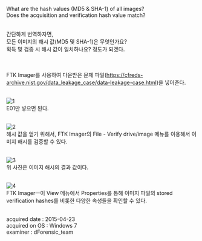What are the hash values (MD5 & SHA-1) of all images?<br>
Does the acquisition and verification hash value match?<br><br>

간단하게 번역하자면,<br>
모든 이미지의 해시 값(MD5 및 SHA-1)은 무엇인가요?<br>
획득 및 검증 시 해시 값이 일치하나요? 정도가 되겠다.<br><br><br>


FTK Imager를 사용하여 다운받은 문제 파일(https://cfreds-archive.nist.gov/data_leakage_case/data-leakage-case.html)을 넣어준다.<br><br>

![1](https://github.com/user-attachments/assets/5c51989a-9406-47e8-9a23-d8e8acf34d94)<br>
E01만 넣으면 된다.<br><br>

![2](https://github.com/user-attachments/assets/c40d3341-2d8d-47ca-97e5-cbc8bb490118)<br>
해시 값을 얻기 위해서, FTK Imager의 File - Verify drive/image 메뉴를 이용해서 이미지 해시를 검증할 수 있다.<br><br>

![3](https://github.com/user-attachments/assets/18eb603d-a139-4f29-b41e-df4018a84a5f)<br>
위 사진은 이미지 해시의 결과 값이다.<br><br>

![4](https://github.com/user-attachments/assets/79468f60-7f0f-4a79-80a4-575ff1aab640)<br>
FTK Imagerㅡ이 View 메뉴에서 Properties를 통해 이미지 파일의 stored verification hashes를 비롯한 다양한 속성들을 확인할 수 있다.<br><br>

acquired date : 2015-04-23<br>
acquired on OS : Windows 7<br>
examiner : dForensic_team<br>

